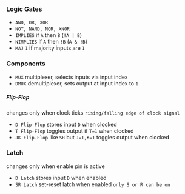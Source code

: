 ### Logic Gates
- `AND, OR, XOR`
- `NOT, NAND, NOR, XNOR`
- `IMPLIES` if `A` then `B` (`!A | B`)
- `NIMPLIES` if `A` then `!B` (`A & !B`)
- `MAJ` `1` if majority inputs are `1`
### Components
- `MUX` multiplexer, selects inputs via input index
- `DMUX` demultiplexer, sets output at input index to `1`
##### Flip-Flop
changes only when clock ticks `rising/falling edge of clock signal`
- `D Flip-Flop` stores input `D` when clocked
- `T Flip-Flop` toggles output if `T=1` when clocked
- `JK Flip-Flop` like `SR` but `J=1,K=1` toggles output when clocked
### Latch
changes only when enable pin is active
- `D Latch` stores input `D` when enabled
- `SR Latch` set-reset latch when enabled `only S or R can be on`
